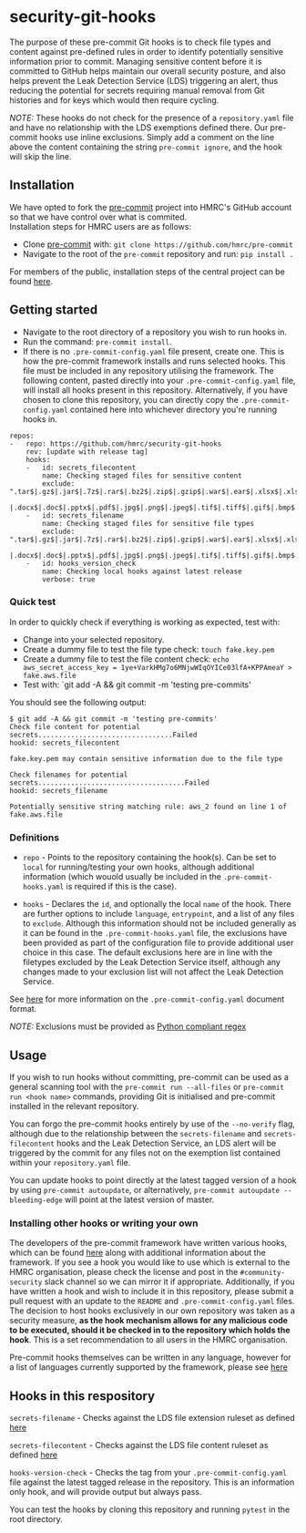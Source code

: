 # security-git-hooks

The purpose of these pre-commit Git hooks is to check file types and content against pre-defined rules in order to identify potentially sensitive information prior to commit. Managing sensitive content before it is committed to GitHub helps maintain our overall security posture, and also helps prevent the Leak Detection Service (LDS) triggering an alert, thus reducing the potential for secrets requiring manual removal from Git histories and for keys which would then require cycling.  

*NOTE:* These hooks do not check for the presence of a `repository.yaml` file and have no relationship with the LDS exemptions defined there. Our pre-commit hooks use inline exclusions. Simply add a comment on the line above the content containing the string `pre-commit ignore`, and the hook will skip the line.

## Installation

We have opted to fork the [pre-commit](https://pre-commit.com/) project into HMRC's GitHub account so that we have control over what is commited.  
Installation steps for HMRC users are as follows:

* Clone [pre-commit](https://github.com/hmrc/pre-commit) with: `git clone https://github.com/hmrc/pre-commit`
* Navigate to the root of the `pre-commit` repository and run: `pip install . `

For members of the public, installation steps of the central project can be found [here](https://pre-commit.com/#install).


## Getting started 

* Navigate to the root directory of a repository you wish to run hooks in.
* Run the command: `pre-commit install`.
* If there is no `.pre-commit-config.yaml` file present, create one. This is how the pre-commit framework installs and runs selected hooks.  This file must be included in any repository utilising the framework.  The following content, pasted directly into your `.pre-commit-config.yaml` file, will install all hooks present in this repository. Alternatively, if you have chosen to clone this repository, you can directly copy the `.pre-commit-config.yaml` contained here into whichever directory you're running hooks in.

```
repos:
-   repo: https://github.com/hmrc/security-git-hooks
    rev: [update with release tag]
    hooks:
    -   id: secrets_filecontent
        name: Checking staged files for sensitive content
        exclude: ".tar$|.gz$|.jar$|.7z$|.rar$|.bz2$|.zip$|.gzip$|.war$|.ear$|.xlsx$|.xls$|
                |.docx$|.doc$|.pptx$|.pdf$|.jpg$|.png$|.jpeg$|.tif$|.tiff$|.gif$|.bmp$|.webp$|.svg$|.ico$|.psd$|.exe$|.dll$|.dmg$|.de$|.rpm$"
    -   id: secrets_filename
        name: Checking staged files for sensitive file types
        exclude: ".tar$|.gz$|.jar$|.7z$|.rar$|.bz2$|.zip$|.gzip$|.war$|.ear$|.xlsx$|.xls$|
                |.docx$|.doc$|.pptx$|.pdf$|.jpg$|.png$|.jpeg$|.tif$|.tiff$|.gif$|.bmp$|.webp$|.svg$|.ico$|.psd$|.exe$|.dll$|.dmg$|.de$|.rpm$"
    -   id: hooks_version_check
        name: Checking local hooks against latest release
        verbose: true

```

### Quick test
In order to quickly check if everything is working as expected, test with:

* Change into your selected repository.
* Create a dummy file to test the file type check: `touch fake.key.pem`
* Create a dummy file to test the file content check: `echo aws_secret_access_key = 1ye+VarkHMg7o6MNjwWIqOYICe03lfA+KPPAmeaY > fake.aws.file`
* Test with: `git add -A && git commit -m 'testing pre-commits'

You should see the following output:
```
$ git add -A && git commit -m 'testing pre-commits'
Check file content for potential secrets.................................Failed
hookid: secrets_filecontent

fake.key.pem may contain sensitive information due to the file type

Check filenames for potential secrets....................................Failed
hookid: secrets_filename

Potentially sensitive string matching rule: aws_2 found on line 1 of fake.aws.file

```

### Definitions
* `repo` - Points to the repository containing the hook(s). Can be set to `local` for running/testing your own hooks, although additional information (which wouold usually be included in the `.pre-commit-hooks.yaml` is required if this is the case).

* `hooks` - Declares the `id`, and optionally the local `name` of the hook. There are further options to include `language`,  `entrypoint`, and a list of any files to `exclude`. Although this information should not be included generally as it can be found in the `.pre-commit-hooks.yaml` file, the exclusions have been provided as part of the configuration file to provide additional user choice in this case. The default exclusions here are in line with the filetypes excluded by the Leak Detection Service itself, although any changes made to your exclusion list will not affect the Leak Detection Service.  

See [here](https://pre-commit.com/#plugins) for more information on the `.pre-commit-config.yaml` document format.

*NOTE:* Exclusions must be provided as [Python compliant regex](https://www.debuggex.com/cheatsheet/regex/python)

## Usage

If you wish to run hooks without committing, pre-commit can be used as a general scanning tool with the `pre-commit run --all-files` or `pre-commit run <hook name>` commands, providing Git is initialised and pre-commit installed in the relevant repository.

You can forgo the pre-commit hooks entirely by use of the `--no-verify` flag, although due to the relationship between the `secrets-filename` and `secrets-filecontent` hooks and the Leak Detection Service, an LDS alert will be triggered by the commit for any files not on the exemption list contained within your `repository.yaml` file.

You can update hooks to point directly at the latest tagged version of a hook by using `pre-commit autoupdate`, or alternatively, `pre-commit autoupdate --bleeding-edge` will point at the latest version of master.

### Installing other hooks or writing your own

The developers of the pre-commit framework have written various hooks, which can be found [here](https://github.com/pre-commit/pre-commit-hooks) along with additional information about the framework. If you see a hook you would like to use which is external to the HMRC organisation, please check the license and post in the `#community-security` slack channel so we can mirror it if appropriate. Additionally, if you have written a hook and wish to include it in this repository, please submit a pull request with an update to the `README` and `.pre-commit-config.yaml` files. The decision to host hooks exclusively in our own repository was taken as a security measure, **as the hook mechanism allows for any malicious code to be executed, should it be checked in to the repository which holds the hook**. This is a set recommendation to all users in the HMRC organisation.

Pre-commit hooks themselves can be written in any language, however for a list of languages currently supported by the framework, please see [here](https://pre-commit.com/#new-hooks)

## Hooks in this respository

`secrets-filename` -  Checks against the LDS file extension ruleset as defined [here](https://github.com/hmrc/app-config-base/blob/master/leak-detection.conf#L142)

`secrets-filecontent` - Checks against the LDS file content ruleset as defined [here](https://github.com/hmrc/app-config-base/blob/master/leak-detection.conf#L92)

`hooks-version-check` - Checks the tag from your `.pre-commit-config.yaml` file against the latest tagged release in the repository. This is an information only hook, and will provide output but always pass.

You can test the hooks by cloning this repository and running `pytest` in the root directory.
